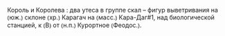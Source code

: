 ---
---

Король и Королева
: два утеса в группе скал – фигур выветривания на ⦅юж.⦆ склоне ⦅хр.⦆ Карагач на ⦅масс.⦆ Кара-Даг#1, над биологической станцией, к ⦅В⦆ от ⦅н.п.⦆ Курортное ⦅Феодос.⦆.
